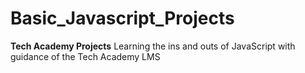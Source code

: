 # Basic_Javascript_Projects

<b>Tech Academy Projects</b>
Learning the ins and outs of JavaScript with guidance of the Tech Academy LMS
